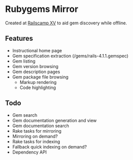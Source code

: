 # Rubygems Mirror

Created at [Railscamp XV](http://bne15.railscamps.org/) to aid gem discovery while offline.

## Features

* Instructional home page
* Gem specification extraction (/gems/rails-4.1.1.gemspec)
* Gem listing
* Gem version browsing
* Gem description pages
* Gem package file browsing
  * Markup rendering
  * Code highlighting

## Todo

* Gem search
* Gem documentation generation and view
* Gem documentation search
* Rake tasks for mirroring
* Mirroring on demand?
* Rake tasks for indexing
* Fallback quick indexing on demand?
* Dependency API
